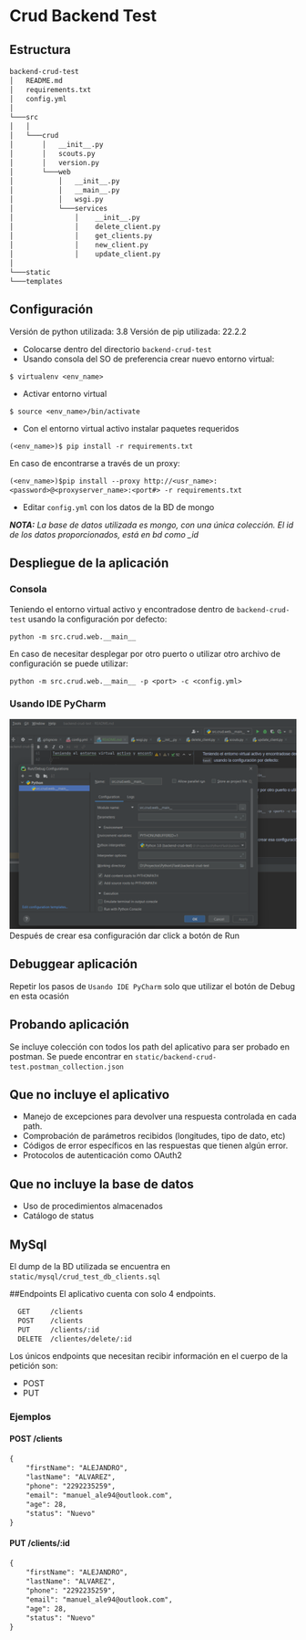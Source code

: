 # Crud Backend Test

## Estructura

```
backend-crud-test
│   README.md
│   requirements.txt
│   config.yml
│
└───src
│   │
│   └───crud
│       │   __init__.py
│       │   scouts.py
│       │   version.py
│       └───web
│           │   __init__.py
│           │   __main__.py
│           │   wsgi.py
│           └───services
│               │    __init__.py
│               │    delete_client.py
│               │    get_clients.py
│               │    new_client.py
│               │    update_client.py
│   
└───static
└───templates
```

## Configuración

Versión de python utilizada: 3.8
Versión de pip utilizada: 22.2.2

* Colocarse dentro del directorio `backend-crud-test`
* Usando consola del SO de preferencia crear nuevo entorno virtual:
```
$ virtualenv <env_name>
```
* Activar entorno virtual
```
$ source <env_name>/bin/activate
```
* Con el entorno virtual activo instalar paquetes requeridos
```
(<env_name>)$ pip install -r requirements.txt
```
En caso de encontrarse a través de un proxy:
```
(<env_name>)$pip install --proxy http://<usr_name>:<password>@<proxyserver_name>:<port#> -r requirements.txt
```
* Editar `config.yml` con los datos de la BD de mongo

_**NOTA:** La base de datos utilizada es mongo, con una única colección. El id de los datos proporcionados, está en bd como \_id_ 

## Despliegue de la aplicación

### Consola
Teniendo el entorno virtual activo y encontradose dentro de `backend-crud-test` usando la configuración por defecto:
```
python -m src.crud.web.__main__
```
En caso de necesitar desplegar por otro puerto o utilizar otro archivo de configuración se puede utilizar:
```
python -m src.crud.web.__main__ -p <port> -c <config.yml>
```

### Usando IDE PyCharm

![Employee data](static/Config_PyCharm.png?raw=true "Config PyCharm")
 Después de crear esa configuración dar click a botón de Run

## Debuggear aplicación

Repetir los pasos de `Usando IDE PyCharm` solo que utilizar el botón de Debug en esta ocasión

## Probando aplicación
Se incluye colección con todos los path del aplicativo para ser probado en postman. Se puede encontrar en `static/backend-crud-test.postman_collection.json`

## Que no incluye el aplicativo
* Manejo de excepciones para devolver una respuesta controlada en cada path.
* Comprobación de parámetros recibidos (longitudes, tipo de dato, etc)
* Códigos de error específicos en las respuestas que tienen algún error.
* Protocolos de autenticación como OAuth2

## Que no incluye la base de datos
* Uso de procedimientos almacenados
* Catálogo de status

## MySql
El dump de la BD utilizada se encuentra en `static/mysql/crud_test_db_clients.sql`

##Endpoints
El aplicativo cuenta con solo 4 endpoints.

```
  GET     /clients
  POST    /clients
  PUT     /clients/:id
  DELETE  /clientes/delete/:id
```
Los únicos endpoints que necesitan recibir información en el cuerpo de la petición son:
* POST
* PUT

### Ejemplos

#### POST /clients
```
{
    "firstName": "ALEJANDRO",
    "lastName": "ALVAREZ",
    "phone": "2292235259",
    "email": "manuel_ale94@outlook.com",
    "age": 28,
    "status": "Nuevo"
}
```

#### PUT /clients/:id
```
{
    "firstName": "ALEJANDRO",
    "lastName": "ALVAREZ",
    "phone": "2292235259",
    "email": "manuel_ale94@outlook.com",
    "age": 28,
    "status": "Nuevo"
}
```